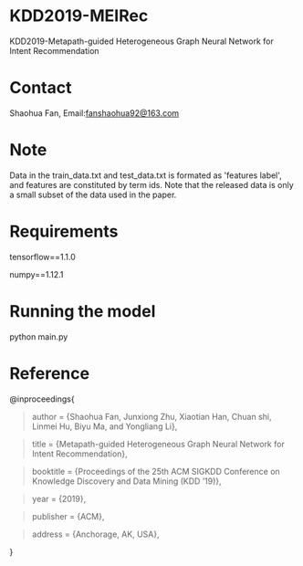 # KDD2019-MEIRec
KDD2019-Metapath-guided Heterogeneous Graph Neural Network for Intent Recommendation

# Contact
Shaohua Fan, Email:fanshaohua92@163.com

# Note
Data in the train_data.txt and test_data.txt is formated as 'features label', and features are constituted by term ids. Note that the released data is only a small subset of the data used in the paper.

# Requirements
tensorflow==1.1.0

numpy==1.12.1

# Running the model
python main.py


# Reference
@inproceedings{

> author = {Shaohua Fan, Junxiong Zhu, Xiaotian Han, Chuan shi, Linmei Hu, Biyu Ma, and Yongliang Li},
 
> title = {Metapath-guided Heterogeneous Graph Neural Network for Intent Recommendation},
 
> booktitle = {Proceedings of the 25th ACM SIGKDD Conference on Knowledge Discovery and Data Mining (KDD ’19)},

> year = {2019}, 

> publisher = {ACM},

> address = {Anchorage, AK, USA},
 
}
